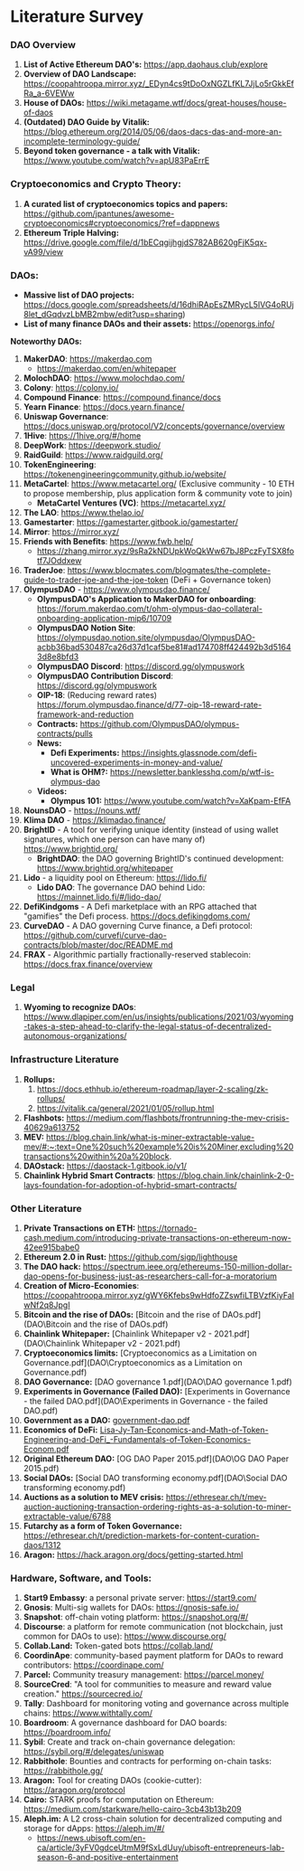 # Literature Survey

### DAO Overview

1. **List of Active Ethereum DAO's:** https://app.daohaus.club/explore
2. **Overview of DAO Landscape:** https://coopahtroopa.mirror.xyz/_EDyn4cs9tDoOxNGZLfKL7JjLo5rGkkEfRa_a-6VEWw
3. **House of DAOs:** https://wiki.metagame.wtf/docs/great-houses/house-of-daos
4. **(Outdated) DAO Guide by Vitalik:** https://blog.ethereum.org/2014/05/06/daos-dacs-das-and-more-an-incomplete-terminology-guide/
5. **Beyond token governance - a talk with Vitalik:** https://www.youtube.com/watch?v=apU83PaErrE





### Cryptoeconomics and Crypto Theory:

1. **A curated list of cryptoeconomics topics and papers:** https://github.com/jpantunes/awesome-cryptoeconomics#cryptoeconomics/?ref=dappnews
1. **Ethereum Triple Halving:** https://drive.google.com/file/d/1bECqgijhgjdS782AB620gFjK5qx-vA99/view



### DAOs:

- **Massive list of DAO projects:** https://docs.google.com/spreadsheets/d/16dhiRApEsZMRycL5IVG4oRUj8let_dGqdvzLbMB2mbw/edit?usp=sharing)
- **List of many finance DAOs and their assets:** https://openorgs.info/

**Noteworthy DAOs:**

1. **MakerDAO**: https://makerdao.com
    - https://makerdao.com/en/whitepaper
1. **MolochDAO**: https://www.molochdao.com/
1. **Colony**: https://colony.io/
1. **Compound Finance**: https://compound.finance/docs
1. **Yearn Finance**: https://docs.yearn.finance/
1. **Uniswap Governance**: https://docs.uniswap.org/protocol/V2/concepts/governance/overview
1. **1Hive**: https://1hive.org/#/home
1. **DeepWork**: https://deepwork.studio/
1. **RaidGuild**: https://www.raidguild.org/
1. **TokenEngineering**: https://tokenengineeringcommunity.github.io/website/
1. **MetaCartel**: https://www.metacartel.org/ (Exclusive community - 10 ETH to propose membership, plus application form & community vote to join)
    - **MetaCartel Ventures (VC)**: https://metacartel.xyz/
1. **The LAO**: https://www.thelao.io/
1. **Gamestarter**: https://gamestarter.gitbook.io/gamestarter/
1. **Mirror**: https://mirror.xyz/
1. **Friends with Benefits**: https://www.fwb.help/
    - https://zhang.mirror.xyz/9sRa2kNDUpkWoQkWw67bJ8PczFyTSX8fotf7JOddxew
1. **TraderJoe**: https://www.blocmates.com/blogmates/the-complete-guide-to-trader-joe-and-the-joe-token  (DeFi + Governance token)
1. **OlympusDAO** - https://www.olympusdao.finance/
    - **OlympusDAO's Application to MakerDAO for onboarding**: https://forum.makerdao.com/t/ohm-olympus-dao-collateral-onboarding-application-mip6/10709
    - **OlympusDAO Notion Site**: https://olympusdao.notion.site/olympusdao/OlympusDAO-acbb36bad530487ca26d37d1caf5be81#ad174708ff424492b3d51643d8e8bfd3
    - **OlympusDAO Discord**: https://discord.gg/olympuswork
    - **OlympusDAO Contribution Discord**: https://discord.gg/olympuswork
    - **OIP-18**: (Reducing reward rates) https://forum.olympusdao.finance/d/77-oip-18-reward-rate-framework-and-reduction
    - **Contracts:** https://github.com/OlympusDAO/olympus-contracts/pulls
    - **News:**
        - **Defi Experiments:** https://insights.glassnode.com/defi-uncovered-experiments-in-money-and-value/
        - **What is OHM?:** https://newsletter.banklesshq.com/p/wtf-is-olympus-dao
    - **Videos:**
        - **Olympus 101:** https://www.youtube.com/watch?v=XaKpam-EfFA
1. **NounsDAO** - https://nouns.wtf/
1. **Klima DAO** - https://klimadao.finance/
1. **BrightID** - A tool for verifying unique identity (instead of using wallet signatures, which one person can have many of) https://www.brightid.org/
    - **BrightDAO**: the DAO governing BrightID's continued development: https://www.brightid.org/whitepaper
1. **Lido** - a liquidity pool on Ethereum: https://lido.fi/
    - **Lido DAO**: The governance DAO behind Lido: https://mainnet.lido.fi/#/lido-dao/
1. **DefiKindgoms** - A Defi marketplace with an RPG attached that "gamifies" the Defi process. https://docs.defikingdoms.com/
1. **CurveDAO** - A DAO governing Curve finance, a Defi protocol: https://github.com/curvefi/curve-dao-contracts/blob/master/doc/README.md
1. **FRAX** - Algorithmic partially fractionally-reserved stablecoin: https://docs.frax.finance/overview



### Legal

1. **Wyoming to recognize DAOs**: https://www.dlapiper.com/en/us/insights/publications/2021/03/wyoming-takes-a-step-ahead-to-clarify-the-legal-status-of-decentralized-autonomous-organizations/





### Infrastructure Literature

1. **Rollups:**
   1. https://docs.ethhub.io/ethereum-roadmap/layer-2-scaling/zk-rollups/
   2. https://vitalik.ca/general/2021/01/05/rollup.html
1. **Flashbots:** https://medium.com/flashbots/frontrunning-the-mev-crisis-40629a613752
1. **MEV:** https://blog.chain.link/what-is-miner-extractable-value-mev/#:~:text=One%20such%20example%20is%20Miner,excluding%20transactions%20within%20a%20block.
1. **DAOstack:** https://daostack-1.gitbook.io/v1/
1. **Chainlink Hybrid Smart Contracts**: https://blog.chain.link/chainlink-2-0-lays-foundation-for-adoption-of-hybrid-smart-contracts/



### Other Literature

1. **Private Transactions on ETH:** https://tornado-cash.medium.com/introducing-private-transactions-on-ethereum-now-42ee915babe0
2. **Ethereum 2.0 in Rust:** https://github.com/sigp/lighthouse
3. **The DAO hack:** https://spectrum.ieee.org/ethereums-150-million-dollar-dao-opens-for-business-just-as-researchers-call-for-a-moratorium
4. **Creation of Micro-Economies**: https://coopahtroopa.mirror.xyz/gWY6Kfebs9wHdfoZZswfiLTBVzfKiyFaIwNf2q8JpgI
5.  **Bitcoin and the rise of DAOs:** [Bitcoin and the rise of DAOs.pdf](DAO\Bitcoin and the rise of DAOs.pdf) 
6. **Chainlink Whitepaper:** [Chainlink Whitepaper v2 - 2021.pdf](DAO\Chainlink Whitepaper v2 - 2021.pdf) 
7. **Cryptoeconomics limits:** [Cryptoeconomics as a Limitation on Governance.pdf](DAO\Cryptoeconomics as a Limitation on Governance.pdf) 
8. **DAO Governance:** [DAO governance 1.pdf](DAO\DAO governance 1.pdf) 
9. **Experiments in Governance (Failed DAO):** [Experiments in Governance - the failed DAO.pdf](DAO\Experiments in Governance - the failed DAO.pdf) 
10. **Government as a DAO:** [government-dao.pdf](DAO\government-dao.pdf) 
11. **Economics of DeFi:** [Lisa-Jy-Tan-Economics-and-Math-of-Token-Engineering-and-DeFi_-Fundamentals-of-Token-Economics-Econom.pdf](DAO\Lisa-Jy-Tan-Economics-and-Math-of-Token-Engineering-and-DeFi_-Fundamentals-of-Token-Economics-Econom.pdf) 
12. **Original Ethereum DAO:** [OG DAO Paper 2015.pdf](DAO\OG DAO Paper 2015.pdf) 
13. **Social DAOs:** [Social DAO transforming economy.pdf](DAO\Social DAO transforming economy.pdf) 
14. **Auctions as a solution to MEV crisis:** https://ethresear.ch/t/mev-auction-auctioning-transaction-ordering-rights-as-a-solution-to-miner-extractable-value/6788
15. **Futarchy as a form of Token Governance:** https://ethresear.ch/t/prediction-markets-for-content-curation-daos/1312
16. **Aragon:** https://hack.aragon.org/docs/getting-started.html



### Hardware, Software, and Tools: 

1. **Start9 Embassy**: a personal private server: https://start9.com/
2. **Gnosis**: Multi-sig wallets for DAOs: https://gnosis-safe.io/
3. **Snapshot**: off-chain voting platform: https://snapshot.org/#/
4. **Discourse**: a platform for remote communication (not blockchain, just common for DAOs to use): https://www.discourse.org/
5. **Collab.Land:** Token-gated bots https://collab.land/
6. **CoordinApe**: community-based payment platform for DAOs to reward contributors: https://coordinape.com/
7. **Parcel:** Community treasury management: https://parcel.money/
8. **SourceCred**: "A tool for communities to measure and reward value creation." https://sourcecred.io/
9. **Tally**: Dashboard for monitoring voting and governance across multiple chains: https://www.withtally.com/
10. **Boardroom**: A governance dashboard for DAO boards: https://boardroom.info/
11. **Sybil**: Create and track on-chain governance delegation: https://sybil.org/#/delegates/uniswap
12. **Rabbithole**: Bounties and contracts for performing on-chain tasks: https://rabbithole.gg/
13. **Aragon:** Tool for creating DAOs (cookie-cutter): https://aragon.org/protocol
14. **Cairo:** STARK proofs for computation on Ethereum: https://medium.com/starkware/hello-cairo-3cb43b13b209
15. **Aleph.im:** A L2 cross-chain solution for decentralized computing and storage for dApps: https://aleph.im/#/
    - https://news.ubisoft.com/en-ca/article/3yFV0gdceUtmM9fSxLdUuy/ubisoft-entrepreneurs-lab-season-6-and-positive-entertainment
